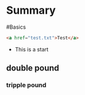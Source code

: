 Summary
========

#Basics

```html
<a href="test.txt">Test</a>
```

* This is a start

## double pound

### tripple pound